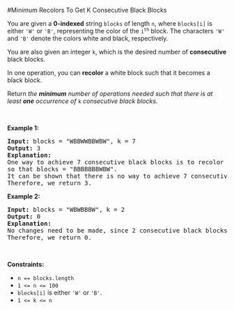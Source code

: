 #Minimum Recolors To Get K Consecutive Black Blocks
<p>You are given a <strong>0-indexed</strong> string <code>blocks</code> of length <code>n</code>, where <code>blocks[i]</code> is either <code>'W'</code> or <code>'B'</code>, representing the color of the <code>i<sup>th</sup></code> block. The characters <code>'W'</code> and <code>'B'</code> denote the colors white and black, respectively.</p>
<p>You are also given an integer <code>k</code>, which is the desired number of <strong>consecutive</strong> black blocks.</p>
<p>In one operation, you can <strong>recolor</strong> a white block such that it becomes a black block.</p>
<p>Return<em> the <strong>minimum</strong> number of operations needed such that there is at least <strong>one</strong> occurrence of </em><code>k</code><em> consecutive black blocks.</em></p>
<p> </p>
<p><strong class="example">Example 1:</strong></p>
<pre><strong>Input:</strong> blocks = "WBBWWBBWBW", k = 7
<strong>Output:</strong> 3
<strong>Explanation:</strong>
One way to achieve 7 consecutive black blocks is to recolor the 0th, 3rd, and 4th blocks
so that blocks = "BBBBBBBWBW". 
It can be shown that there is no way to achieve 7 consecutive black blocks in less than 3 operations.
Therefore, we return 3.
</pre>
<p><strong class="example">Example 2:</strong></p>
<pre><strong>Input:</strong> blocks = "WBWBBBW", k = 2
<strong>Output:</strong> 0
<strong>Explanation:</strong>
No changes need to be made, since 2 consecutive black blocks already exist.
Therefore, we return 0.
</pre>
<p> </p>
<p><strong>Constraints:</strong></p>
<ul>
<li><code>n == blocks.length</code></li>
<li><code>1 &lt;= n &lt;= 100</code></li>
<li><code>blocks[i]</code> is either <code>'W'</code> or <code>'B'</code>.</li>
<li><code>1 &lt;= k &lt;= n</code></li>
</ul>
